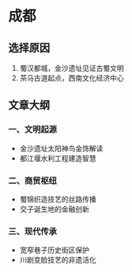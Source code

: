 # 成都

## 选择原因
1. 蜀汉都城，金沙遗址见证古蜀文明
2. 茶马古道起点，西南文化经济中心

## 文章大纲
### 一、文明起源
- 金沙遗址太阳神鸟金饰解读
- 都江堰水利工程建造智慧

### 二、商贸枢纽
- 蜀锦织造技艺的丝路传播
- 交子诞生地的金融创新

### 三、现代传承
- 宽窄巷子历史街区保护
- 川剧变脸技艺的非遗活化